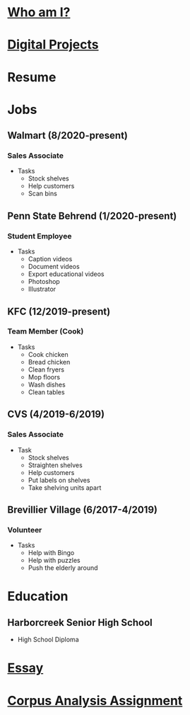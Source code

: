 # [Who am I?](https://nxh5137.github.io/huster/) 
# [Digital Projects](https://nxh5137.github.io/huster/DigitalProjects)
# Resume

# Jobs

## Walmart (8/2020-present)
### Sales Associate
* Tasks
  * Stock shelves
  * Help customers
  * Scan bins

## Penn State Behrend (1/2020-present)
### Student Employee
* Tasks
  * Caption videos
  * Document videos
  * Export educational videos
  * Photoshop
  * Illustrator
  
## KFC (12/2019-present)
### Team Member (Cook)
* Tasks
  * Cook chicken
  * Bread chicken
  * Clean fryers
  * Mop floors
  * Wash dishes
  * Clean tables

## CVS (4/2019-6/2019)
### Sales Associate
* Task
  * Stock shelves
  * Straighten shelves
  * Help customers
  * Put labels on shelves
  * Take shelving units apart

## Brevillier Village (6/2017-4/2019)
### Volunteer
* Tasks
  * Help with Bingo
  * Help with puzzles
  * Push the elderly around

# Education
## Harborcreek Senior High School
* High School Diploma
# [Essay](https://nxh5137.github.io/huster/Essay)
# [Corpus Analysis Assignment](https://nxh5137.github.io/huster/CorpusAnalysisAssignment)
